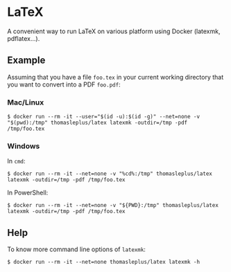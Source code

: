 # LaTeX

A convenient way to run LaTeX on various platform using Docker (latexmk, pdflatex...).

## Example

Assuming that you have a file `foo.tex` in your current working directory that you want to convert into a PDF `foo.pdf`:

### Mac/Linux

```
$ docker run --rm -it --user="$(id -u):$(id -g)" --net=none -v "$(pwd):/tmp" thomasleplus/latex latexmk -outdir=/tmp -pdf /tmp/foo.tex
```

### Windows

In `cmd`:

```
$ docker run --rm -it --net=none -v "%cd%:/tmp" thomasleplus/latex latexmk -outdir=/tmp -pdf /tmp/foo.tex
```

In PowerShell:

```
$ docker run --rm -it --net=none -v "${PWD}:/tmp" thomasleplus/latex latexmk -outdir=/tmp -pdf /tmp/foo.tex
```

## Help

To know more command line options of `latexmk`:

```
$ docker run --rm -it --net=none thomasleplus/latex latexmk -h
```
